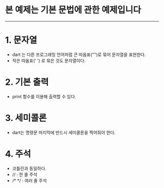 # 본 예제는 기본 문법에 관한 예제입니다

---

# 1. 문자열

- dart 는 다른 프로그래밍 언어처럼 큰 따옴표("")로 묶어 문자열을 표현한다.
- 작은 따옴표(' ') 로 묶은 것도 문자열이다.

# 2. 기본 출력
- print 함수를 이용해 출력할 수 있다.

# 3. 세미콜론
- dart는 명령문 마지막에 반드시 세미콜론을 찍어줘야 한다.

# 4. 주석
- 코틀린과 동일하다.
- // : 한 줄 주석
- /* */ : 여러 줄 주석